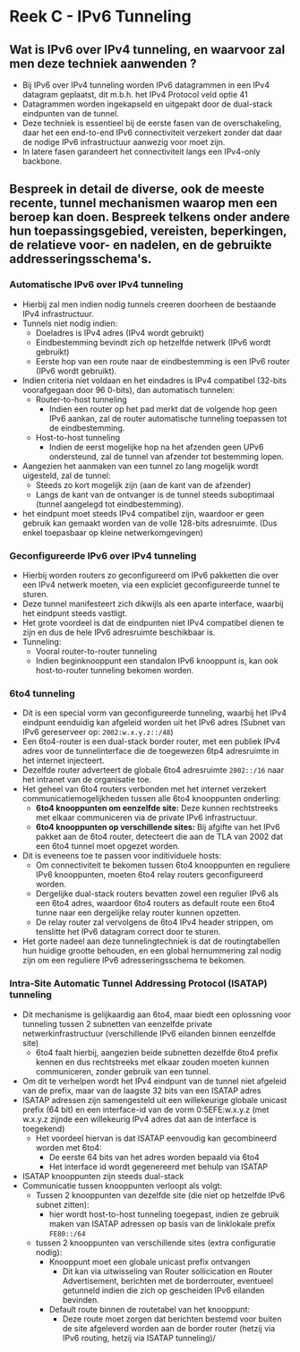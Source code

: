 # Reek C - IPv6 Tunneling
## Wat is IPv6 over IPv4 tunneling, en waarvoor zal men deze techniek aanwenden ?
* Bij IPv6 over IPv4 tunneling worden IPv6 datagrammen in een IPv4 datagram geplaatst, dit m.b.h. het IPv4 Protocol veld optie 41
* Datagrammen worden ingekapseld en uitgepakt door de dual-stack eindpunten van de tunnel.
* Deze techniek is essentieel bij de eerste fasen van de overschakeling, daar het een end-to-end IPv6 connectiviteit verzekert zonder dat daar de nodige IPv6 infrastructuur aanwezig voor moet zijn.
* In latere fasen garandeert het connectiviteit langs een IPv4-only backbone.

## Bespreek in detail de diverse, ook de meeste recente, tunnel mechanismen waarop men een beroep kan doen. Bespreek telkens onder andere hun toepassingsgebied, vereisten, beperkingen, de relatieve voor- en nadelen, en de gebruikte addresseringsschema's.
### Automatische IPv6 over IPv4 tunneling
* Hierbij zal men indien nodig tunnels creeren doorheen de bestaande IPv4 infrastructuur.
* Tunnels niet nodig indien:
    * Doeladres is IPv4 adres (IPv4 wordt gebruikt)
    * Eindbestemming bevindt zich op hetzelfde netwerk (IPv6 wordt gebruikt)
    * Eerste hop van een route naar de eindbestemming is een IPv6 router (IPv6 wordt gebruikt).
* Indien criteria niet voldaan en het eindadres is IPv4 compatibel (32-bits voorafgegaan door 96 0-bits), dan automatisch tunnelen:
    * Router-to-host tunneling
        * Indien een router op het pad merkt dat de volgende hop geen IPv6 aankan, zal de router automatische tunneling toepassen tot de eindbestemming.
    * Host-to-host tunneling
        * Indien de eerst mogelijke hop na het afzenden geen UPv6 ondersteund, zal de tunnel van afzender tot bestemming lopen.
* Aangezien het aanmaken van een tunnel zo lang mogelijk wordt uigesteld, zal de tunnel:
    * Steeds zo kort mogelijk zijn (aan de kant van de afzender)
    * Langs de kant van de ontvanger is de tunnel steeds suboptimaal (tunnel aangelegd tot eindbestemming).
* het eindpunt moet steeds IPv4 compatibel zijn, waardoor er geen gebruik kan gemaakt worden van de volle 128-bits adresruimte. (Dus enkel toepasbaar op kleine netwerkomgevingen)

### Geconfigureerde IPv6 over IPv4 tunneling
* Hierbij worden routers zo geconfigureerd om IPv6 pakketten die over een IPv4 netwerk moeten, via een expliciet geconfigureerde tunnel te sturen.
* Deze tunnel manifesteert zich dikwijls als een aparte interface, waarbij het eindpunt steeds vastligt.
* Het grote voordeel is dat de eindpunten niet IPv4 compatibel dienen te zijn en dus de hele IPv6 adresruimte beschikbaar is.
* Tunneling:
    * Vooral router-to-router tunneling
    * Indien beginknooppunt een standalon IPv6 knooppunt is, kan ook host-to-router tunneling bekomen worden.

### 6to4 tunneling
* Dit is een special vorm van geconfigureerde tunneling, waarbij het IPv4 eindpunt eenduidig kan afgeleid worden uit het IPv6 adres (Subnet van IPv6 gereserveer op: `2002:w.x.y.z::/48`)
* Een 6to4-router is een dual-stack border router, met een publiek IPv4 adres voor de tunnelinterface die de toegewezen 6tp4 adresruimte in het internet injecteert.
* Dezelfde router adverteert de globale 6to4 adresruimte `2002::/16` naar het intranet van de organisatie toe.
* Het geheel van 6to4 routers verbonden met het internet verzekert communicatiemogelijkheden tussen alle 6to4 knooppunten onderling:
    * **6to4 knooppunten om eenzelfde site:** Deze kunnen rechtstreeks met elkaar communiceren via de private IPv6 infrastructuur. 
    * **6to4 knooppunten op verschillende sites:** Bij afgifte van het IPv6 pakket aan de 6to4 router, detecteert die aan de TLA van 2002 dat een 6to4 tunnel moet opgezet worden.
* Dit is eveneens toe te passen voor inditividuele hosts:
    * Om connectiviteit te bekomen tussen 6to4 knooppunten en reguliere IPv6 knooppunten, moeten 6to4 relay routers geconfigureerd worden.
    * Dergelijke dual-stack routers bevatten zowel een regulier IPv6 als een 6to4 adres, waardoor 6to4 routers as default route een 6to4 tunne naar een dergelijke relay router kunnen opzetten.
    * De relay router zal vervolgens de 6to4 IPv4 header strippen, om tenslitte het IPv6 datagram correct door te sturen.
* Het gorte nadeel aan deze tunnelingtechniek is dat de routingtabellen hun huidige grootte behouden, en een global hernummering zal nodig zijn om een reguliere IPv6 adresseringsschema te bekomen.

### Intra-Site Automatic Tunnel Addressing Protocol (ISATAP) tunneling
* Dit mechanisme is gelijkaardig aan 6to4, maar biedt een oplossning voor tunneling tussen 2 subnetten van eenzelfde private netwerkinfrastructuur (verschillende IPv6 eilanden binnen eenzelfde site)
    * 6to4 faalt hierbij, aangezien beide subnetten dezelfde 6to4 prefix kennen en dus rechtstreeks met elkaar zouden moeten kunnen communiceren, zonder gebruik van een tunnel.
* Om dit te verhelpen wordt het IPv4 eindpunt van de tunnel niet afgeleid van de prefix, maar van de laagste 32 bits van een ISATAP adres
* ISATAP adressen zijn samengesteld uit een willekeurige globale unicast prefix (64 bit) en een interface-id van de vorm 0:5EFE:w.x.y.z (met w.x.y.z zijnde een willekeurig IPv4 adres dat aan de interface is toegekend)
    * Het voordeel hiervan is dat ISATAP eenvoudig kan gecombineerd worden met 6to4:
        * De eerste 64 bits van het adres worden bepaald via 6to4
        * Het interface id wordt gegenereerd met behulp van ISATAP
* ISATAP knooppunten zijn steeds dual-stack
* Communicatie tussen knooppunten verloopt als volgt:
    * Tussen 2 knooppunten van dezelfde site (die niet op hetzelfde IPv6 subnet zitten): 
        * hier wordt host-to-host tunneling toegepast, indien ze gebruik maken van ISATAP adressen op basis van de linklokale prefix `FE80::/64` 
    * tussen 2 knooppunten van verschillende sites (extra configuratie nodig):
        * Knooppunt moet een globale unicast prefix ontvangen
            * Dit kan via uitwisseling van Router sollicication en Router Advertisement, berichten met de borderrouter, eventueel getunneld indien die zich op gescheiden IPv6 eilanden bevinden.
        * Default route binnen de routetabel van het knooppunt:
            * Deze route moet zorgen dat berichten bestemd voor buiten de site afgeleverd worden aan de border router (hetzij via IPv6 routing, hetzij via ISATAP tunneling)/ 